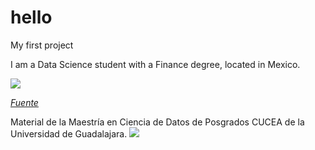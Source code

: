 # hello
My first project

I am a Data Science student with a Finance degree, located in Mexico.

![](https://media.giphy.com/media/6lsW1YMkojWrC/giphy.gif)

*[Fuente](https://media.giphy.com/media/6lsW1YMkojWrC/giphy.gif)*


Material de la Maestría en Ciencia de Datos de Posgrados CUCEA de la Universidad de Guadalajara.
![](https://github.com/vcuspinera/UDG_MCD_Project_Dev_II/blob/main/img/MCD_logo.png?raw=true)

